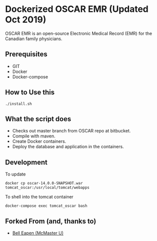 # Dockerized OSCAR EMR (Updated Oct 2019)
OSCAR EMR is an open-source Electronic Medical Record (EMR) for the Canadian family physicians.

## Prerequisites
* GIT
* Docker
* Docker-compose

## How to Use this
```
./install.sh
```

## What the script does
* Checks out master branch from OSCAR repo at bitbucket.
* Compile with maven.
* Create Docker containers.
* Deploy the database and application in the containers.

## Development

To update
```
docker cp oscar-14.0.0-SNAPSHOT.war tomcat_oscar:/usr/local/tomcat/webapps
```

To shell into the tomcat container
```
docker-compose exec tomcat_oscar bash
```

## Forked From (and, thanks to)
* [Bell Eapen (McMaster U)](http://nuchange.ca)

